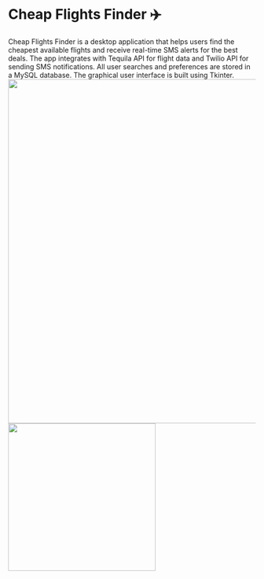 # Cheap Flights Finder ✈️
Cheap Flights Finder is a desktop application that helps users find the cheapest available flights and receive real-time SMS alerts for the best deals. The app integrates with Tequila API for flight data and Twilio API for sending SMS notifications. All user searches and preferences are stored in a MySQL database. The graphical user interface is built using Tkinter.
<img src="https://github.com/user-attachments/assets/c99b3d26-9a58-45bb-9ec4-847dc787ecf5" width="700" />
<img src="https://github.com/user-attachments/assets/40946a20-cf40-416d-924c-5af2f06e3b1f" width="300" />


